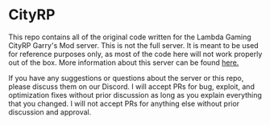 # CityRP
This repo contains all of the original code written for the Lambda Gaming CityRP Garry's Mod server. This is not the full server. It is meant to be used for reference purposes only, as most of the code here will not work properly out of the box. More information about this server can be found [here.](https://lambdagaming.github.io/cityrp/main.html)

If you have any suggestions or questions about the server or this repo, please discuss them on our Discord. I will accept PRs for bug, exploit, and optimization fixes without prior discussion as long as you explain everything that you changed. I will not accept PRs for anything else without prior discussion and approval.
